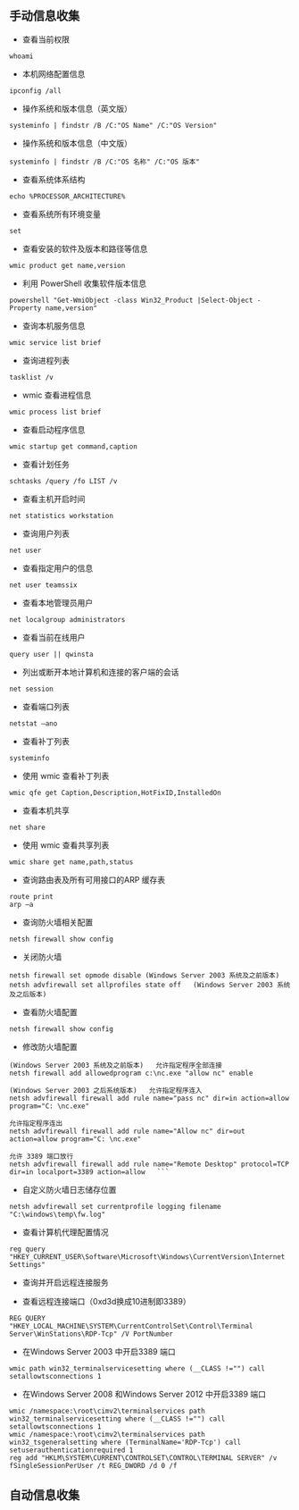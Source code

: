 ## 手动信息收集


-   查看当前权限

```text
whoami
```

-   本机网络配置信息

```text
ipconfig /all
```

-   操作系统和版本信息（英文版）

```text
systeminfo | findstr /B /C:"OS Name" /C:"OS Version"
```

-   操作系统和版本信息（中文版）

```text
systeminfo | findstr /B /C:"OS 名称" /C:"OS 版本"
```

-   查看系统体系结构

```text
echo %PROCESSOR_ARCHITECTURE%
```

-   查看系统所有环境变量

```text
set
```

-   查看安装的软件及版本和路径等信息

```text
wmic product get name,version
```

-   利用 PowerShell 收集软件版本信息

```text
powershell "Get-WmiObject -class Win32_Product |Select-Object -Property name,version"
```

-   查询本机服务信息

```text
wmic service list brief
```

-   查询进程列表

```text
tasklist /v
```

-   wmic 查看进程信息

```text
wmic process list brief
```

-   查看启动程序信息

```text
wmic startup get command,caption
```

-   查看计划任务

```text
schtasks /query /fo LIST /v
```

-   查看主机开启时间

```text
net statistics workstation
```

-   查询用户列表

```text
net user
```

-   查看指定用户的信息

```text
net user teamssix
```

-   查看本地管理员用户

```text
net localgroup administrators
```

-   查看当前在线用户

```text
query user || qwinsta
```

-   列出或断开本地计算机和连接的客户端的会话

```text
net session
```

-   查看端口列表

```text
netstat –ano
```

-   查看补丁列表

```text
systeminfo
```

-   使用 wmic 查看补丁列表

```text
wmic qfe get Caption,Description,HotFixID,InstalledOn
```

-   查看本机共享

```text
net share
```

-   使用 wmic 查看共享列表

```text
wmic share get name,path,status
```

-   查询路由表及所有可用接口的ARP 缓存表

```text
route print
arp –a
```

-   查询防火墙相关配置  

```text
netsh firewall show config
```

-   关闭防火墙

```text
netsh firewall set opmode disable (Windows Server 2003 系统及之前版本) 
netsh advfirewall set allprofiles state off   (Windows Server 2003 系统及之后版本)
```

-   查看防火墙配置

```text
netsh firewall show config
```

-   修改防火墙配置

```text
(Windows Server 2003 系统及之前版本)   允许指定程序全部连接   
netsh firewall add allowedprogram c:\nc.exe "allow nc" enable

(Windows Server 2003 之后系统版本)   允许指定程序连入   
netsh advfirewall firewall add rule name="pass nc" dir=in action=allow program="C: \nc.exe"

允许指定程序连出  
netsh advfirewall firewall add rule name="Allow nc" dir=out action=allow program="C: \nc.exe"

允许 3389 端口放行   
netsh advfirewall firewall add rule name="Remote Desktop" protocol=TCP dir=in localport=3389 action=allow   ```
```

-   自定义防火墙日志储存位置

```text
netsh advfirewall set currentprofile logging filename "C:\windows\temp\fw.log"
```

-   查看计算机代理配置情况

```text
reg query "HKEY_CURRENT_USER\Software\Microsoft\Windows\CurrentVersion\Internet Settings"
```

-   查询并开启远程连接服务  
    
-   查看远程连接端口（0xd3d换成10进制即3389）

```text
REG QUERY "HKEY_LOCAL_MACHINE\SYSTEM\CurrentControlSet\Control\Terminal Server\WinStations\RDP-Tcp" /V PortNumber
```

-   在Windows Server 2003 中开启3389 端口

```text
wmic path win32_terminalservicesetting where (__CLASS !="") call setallowtsconnections 1
```

-   在Windows Server 2008 和Windows Server 2012 中开启3389 端口

```text
wmic /namespace:\root\cimv2\terminalservices path win32_terminalservicesetting where (__CLASS !="") call setallowtsconnections 1
wmic /namespace:\root\cimv2\terminalservices path win32_tsgeneralsetting where (TerminalName='RDP-Tcp') call setuserauthenticationrequired 1
reg add "HKLM\SYSTEM\CURRENT\CONTROLSET\CONTROL\TERMINAL SERVER" /v fSingleSessionPerUser /t REG_DWORD /d 0 /f
```

## 自动信息收集

